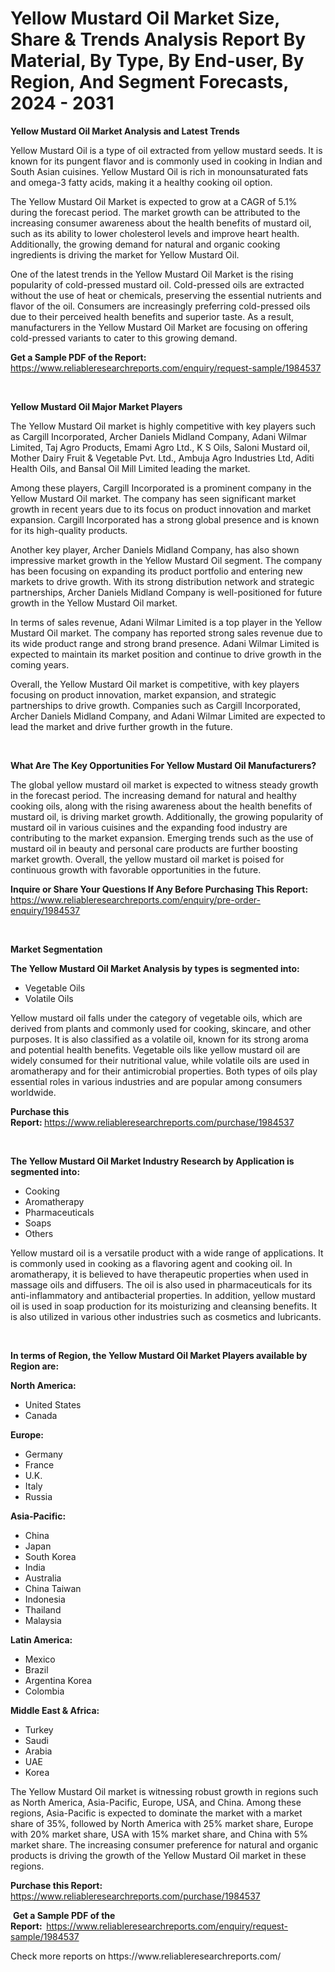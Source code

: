 <p><h1>Yellow Mustard Oil Market Size, Share & Trends Analysis Report By Material, By Type, By End-user, By Region, And Segment Forecasts, 2024 - 2031</h1></p><p><strong>Yellow Mustard Oil Market Analysis and Latest Trends</strong></p>
<p><p>Yellow Mustard Oil is a type of oil extracted from yellow mustard seeds. It is known for its pungent flavor and is commonly used in cooking in Indian and South Asian cuisines. Yellow Mustard Oil is rich in monounsaturated fats and omega-3 fatty acids, making it a healthy cooking oil option.</p><p>The Yellow Mustard Oil Market is expected to grow at a CAGR of 5.1% during the forecast period. The market growth can be attributed to the increasing consumer awareness about the health benefits of mustard oil, such as its ability to lower cholesterol levels and improve heart health. Additionally, the growing demand for natural and organic cooking ingredients is driving the market for Yellow Mustard Oil.</p><p>One of the latest trends in the Yellow Mustard Oil Market is the rising popularity of cold-pressed mustard oil. Cold-pressed oils are extracted without the use of heat or chemicals, preserving the essential nutrients and flavor of the oil. Consumers are increasingly preferring cold-pressed oils due to their perceived health benefits and superior taste. As a result, manufacturers in the Yellow Mustard Oil Market are focusing on offering cold-pressed variants to cater to this growing demand.</p></p>
<p><strong>Get a Sample PDF of the Report:&nbsp;</strong> <a href="https://www.reliableresearchreports.com/enquiry/request-sample/1984537">https://www.reliableresearchreports.com/enquiry/request-sample/1984537</a></p>
<p>&nbsp;</p>
<p><strong>Yellow Mustard Oil Major Market Players</strong></p>
<p><p>The Yellow Mustard Oil market is highly competitive with key players such as Cargill Incorporated, Archer Daniels Midland Company, Adani Wilmar Limited, Taj Agro Products, Emami Agro Ltd., K S Oils, Saloni Mustard oil, Mother Dairy Fruit & Vegetable Pvt. Ltd., Ambuja Agro Industries Ltd, Aditi Health Oils, and Bansal Oil Mill Limited leading the market.</p><p>Among these players, Cargill Incorporated is a prominent company in the Yellow Mustard Oil market. The company has seen significant market growth in recent years due to its focus on product innovation and market expansion. Cargill Incorporated has a strong global presence and is known for its high-quality products.</p><p>Another key player, Archer Daniels Midland Company, has also shown impressive market growth in the Yellow Mustard Oil segment. The company has been focusing on expanding its product portfolio and entering new markets to drive growth. With its strong distribution network and strategic partnerships, Archer Daniels Midland Company is well-positioned for future growth in the Yellow Mustard Oil market.</p><p>In terms of sales revenue, Adani Wilmar Limited is a top player in the Yellow Mustard Oil market. The company has reported strong sales revenue due to its wide product range and strong brand presence. Adani Wilmar Limited is expected to maintain its market position and continue to drive growth in the coming years.</p><p>Overall, the Yellow Mustard Oil market is competitive, with key players focusing on product innovation, market expansion, and strategic partnerships to drive growth. Companies such as Cargill Incorporated, Archer Daniels Midland Company, and Adani Wilmar Limited are expected to lead the market and drive further growth in the future.</p></p>
<p>&nbsp;</p>
<p><strong>What Are The Key Opportunities For Yellow Mustard Oil Manufacturers?</strong></p>
<p><p>The global yellow mustard oil market is expected to witness steady growth in the forecast period. The increasing demand for natural and healthy cooking oils, along with the rising awareness about the health benefits of mustard oil, is driving market growth. Additionally, the growing popularity of mustard oil in various cuisines and the expanding food industry are contributing to the market expansion. Emerging trends such as the use of mustard oil in beauty and personal care products are further boosting market growth. Overall, the yellow mustard oil market is poised for continuous growth with favorable opportunities in the future.</p></p>
<p><strong>Inquire or Share Your Questions If Any Before Purchasing This Report:</strong> <a href="https://www.reliableresearchreports.com/enquiry/pre-order-enquiry/1984537">https://www.reliableresearchreports.com/enquiry/pre-order-enquiry/1984537</a></p>
<p>&nbsp;</p>
<p><strong>Market Segmentation</strong></p>
<p><strong>The Yellow Mustard Oil Market Analysis by types is segmented into:</strong></p>
<p><ul><li>Vegetable Oils</li><li>Volatile Oils</li></ul></p>
<p><p>Yellow mustard oil falls under the category of vegetable oils, which are derived from plants and commonly used for cooking, skincare, and other purposes. It is also classified as a volatile oil, known for its strong aroma and potential health benefits. Vegetable oils like yellow mustard oil are widely consumed for their nutritional value, while volatile oils are used in aromatherapy and for their antimicrobial properties. Both types of oils play essential roles in various industries and are popular among consumers worldwide.</p></p>
<p><strong>Purchase this Report:&nbsp;</strong><a href="https://www.reliableresearchreports.com/purchase/1984537">https://www.reliableresearchreports.com/purchase/1984537</a></p>
<p>&nbsp;</p>
<p><strong>The Yellow Mustard Oil Market Industry Research by Application is segmented into:</strong></p>
<p><ul><li>Cooking</li><li>Aromatherapy</li><li>Pharmaceuticals</li><li>Soaps</li><li>Others</li></ul></p>
<p><p>Yellow mustard oil is a versatile product with a wide range of applications. It is commonly used in cooking as a flavoring agent and cooking oil. In aromatherapy, it is believed to have therapeutic properties when used in massage oils and diffusers. The oil is also used in pharmaceuticals for its anti-inflammatory and antibacterial properties. In addition, yellow mustard oil is used in soap production for its moisturizing and cleansing benefits. It is also utilized in various other industries such as cosmetics and lubricants.</p></p>
<p>&nbsp;</p>
<p><strong>In terms of Region, the Yellow Mustard Oil Market Players available by Region are:</strong></p>
<p>
    <p> <strong> North America: </strong>
        <ul>
            <li>United States</li>
            <li>Canada</li>
        </ul>
        </p> 
    <p> <strong> Europe: </strong>
        <ul>
            <li>Germany</li>
            <li>France</li>
            <li>U.K.</li>
            <li>Italy</li>
            <li>Russia</li>
        </ul>
        </p> 
    <p> <strong> Asia-Pacific: </strong>
        <ul>
            <li>China</li>
            <li>Japan</li>
            <li>South Korea</li>
            <li>India</li>
            <li>Australia</li>
            <li>China Taiwan</li>
            <li>Indonesia</li>
            <li>Thailand</li>
            <li>Malaysia</li>
        </ul>
        </p> 
    <p> <strong> Latin America: </strong>
        <ul>
            <li>Mexico</li>
            <li>Brazil</li>
            <li>Argentina Korea</li>
            <li>Colombia</li>
        </ul>
        </p> 
    <p> <strong> Middle East & Africa: </strong>
        <ul>
            <li>Turkey</li>
            <li>Saudi</li>
            <li>Arabia</li>
            <li>UAE</li>
            <li>Korea</li>
        </ul>
    </p>
    </p>
<p><p>The Yellow Mustard Oil market is witnessing robust growth in regions such as North America, Asia-Pacific, Europe, USA, and China. Among these regions, Asia-Pacific is expected to dominate the market with a market share of 35%, followed by North America with 25% market share, Europe with 20% market share, USA with 15% market share, and China with 5% market share. The increasing consumer preference for natural and organic products is driving the growth of the Yellow Mustard Oil market in these regions.</p></p>
<p><strong>Purchase this Report: </strong><a href="https://www.reliableresearchreports.com/purchase/1984537">https://www.reliableresearchreports.com/purchase/1984537</a></p>
<p>&nbsp;<strong>Get a Sample PDF of the Report:&nbsp;&nbsp;</strong><a href="https://www.reliableresearchreports.com/enquiry/request-sample/1984537">https://www.reliableresearchreports.com/enquiry/request-sample/1984537</a></p>
<p><strong></strong></p>
<p>Check more reports on https://www.reliableresearchreports.com/</p>